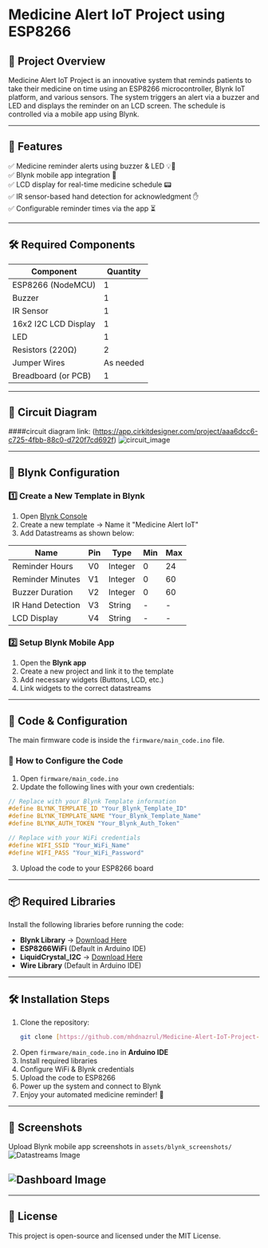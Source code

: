 # Medicine Alert IoT Project using ESP8266

## 📌 Project Overview
Medicine Alert IoT Project is an innovative system that reminds patients to take their medicine on time using an ESP8266 microcontroller, Blynk IoT platform, and various sensors. The system triggers an alert via a buzzer and LED and displays the reminder on an LCD screen. The schedule is controlled via a mobile app using Blynk.

---

## 🚀 Features
✅ Medicine reminder alerts using buzzer & LED 💡🔔  
✅ Blynk mobile app integration 📱  
✅ LCD display for real-time medicine schedule 📟  
✅ IR sensor-based hand detection for acknowledgment ✋  
✅ Configurable reminder times via the app ⏳

---

## 🛠 Required Components
| Component                | Quantity |
|--------------------------|----------|
| ESP8266 (NodeMCU)       | 1        |
| Buzzer                  | 1        |
| IR Sensor               | 1        |
| 16x2 I2C LCD Display    | 1        |
| LED                     | 1        |
| Resistors (220Ω)        | 2        |
| Jumper Wires            | As needed |
| Breadboard (or PCB)     | 1        |

---

## 🔌 Circuit Diagram

####circuit diagram link: (https://app.cirkitdesigner.com/project/aaa6dcc6-c725-4fbb-88c0-d720f7cd692f)
![circuit_image](https://github.com/user-attachments/assets/236936b7-e02e-4beb-bf75-cb63639b72f8)


---

## 📲 Blynk Configuration
### **1️⃣ Create a New Template in Blynk**
1. Open [Blynk Console](https://blynk.cloud/)
2. Create a new template → Name it "Medicine Alert IoT"
3. Add Datastreams as shown below:

| Name               | Pin  | Type   | Min | Max |
|--------------------|------|--------|-----|-----|
| Reminder Hours    | V0   | Integer | 0   | 24  |
| Reminder Minutes  | V1   | Integer | 0   | 60  |
| Buzzer Duration   | V2   | Integer | 0   | 60  |
| IR Hand Detection | V3   | String  | -   | -   |
| LCD Display       | V4   | String  | -   | -   |

### **2️⃣ Setup Blynk Mobile App**
1. Open the **Blynk app**
2. Create a new project and link it to the template
3. Add necessary widgets (Buttons, LCD, etc.)
4. Link widgets to the correct datastreams

---

## 📜 Code & Configuration
The main firmware code is inside the `firmware/main_code.ino` file.

### 🔹 **How to Configure the Code**
1. Open `firmware/main_code.ino`
2. Update the following lines with your own credentials:

```cpp
// Replace with your Blynk Template information
#define BLYNK_TEMPLATE_ID "Your_Blynk_Template_ID"
#define BLYNK_TEMPLATE_NAME "Your_Blynk_Template_Name"
#define BLYNK_AUTH_TOKEN "Your_Blynk_Auth_Token"

// Replace with your WiFi credentials
#define WIFI_SSID "Your_WiFi_Name"
#define WIFI_PASS "Your_WiFi_Password"
```

3. Upload the code to your ESP8266 board

---

## 📦 Required Libraries
Install the following libraries before running the code:
- **Blynk Library** → [Download Here](https://github.com/blynkkk/blynk-library)
- **ESP8266WiFi** (Default in Arduino IDE)
- **LiquidCrystal_I2C** → [Download Here](https://github.com/johnrickman/LiquidCrystal_I2C)
- **Wire Library** (Default in Arduino IDE)

---

## 🛠 Installation Steps
1. Clone the repository:
   ```sh
   git clone [https://github.com/mhdnazrul/Medicine-Alert-IoT-Project-using-ESP8266.git]
   ```
2. Open `firmware/main_code.ino` in **Arduino IDE**
3. Install required libraries
4. Configure WiFi & Blynk credentials
5. Upload the code to ESP8266
6. Power up the system and connect to Blynk
7. Enjoy your automated medicine reminder! 🎉

---

## 📸 Screenshots
Upload Blynk mobile app screenshots in `assets/blynk_screenshots/`
![Datastreams Image](https://github.com/user-attachments/assets/31a466f4-7b01-4ec4-9513-e80da8b98f2f)

![Dashboard Image](https://github.com/user-attachments/assets/7b56859c-2041-4ecc-a90c-29afe54ba0fe)
---

---

## 📝 License
This project is open-source and licensed under the MIT License.
